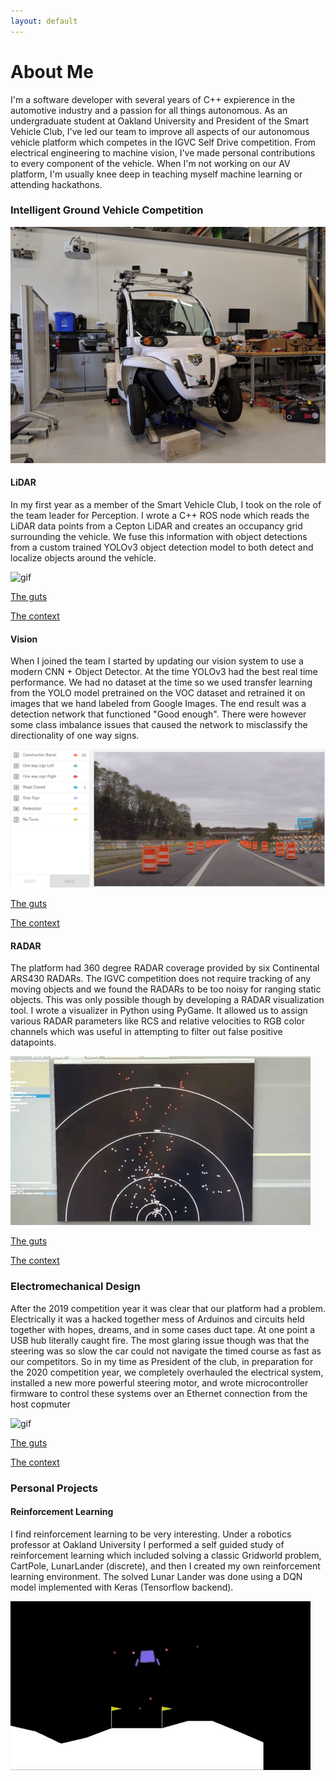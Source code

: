 ```yaml
---
layout: default
---
```


# About Me

I'm a software developer with several years of C++ expierence in the automotive industry and a passion for all things autonomous. As an undergraduate student at Oakland University and President of the Smart Vehicle Club, I've led our team to improve all aspects of our autonomous vehicle platform which competes in the IGVC Self Drive competition. From electrical engineering to machine vision, I've made personal contributions to every component of the vehicle. When I'm not working on our AV platform, I'm usually knee deep in teaching myself machine learning or attending hackathons.

### Intelligent Ground Vehicle Competition

![image](/assets/images/gem.jpg)

#### LiDAR

In my first year as a member of the Smart Vehicle Club, I took on the role of the team leader for Perception. I wrote a C++ ROS node which reads the LiDAR data points from a Cepton LiDAR and creates an occupancy grid surrounding the vehicle. We fuse this information with object detections from a custom trained YOLOv3 object detection model to both detect and localize objects around the vehicle.

![gif](/assets/images/LiDAR.gif)

[The guts](https://github.com/oaklandsmartvehicles/ou_self_drive_ros/blob/master/perception/src/PointMap.cpp)

[The context](https://github.com/oaklandsmartvehicles/ou_self_drive_ros/)

#### Vision

When I joined the team I started by updating our vision system to use a modern CNN + Object Detector. At the time YOLOv3 had the best real time performance. We had no dataset at the time so we used transfer learning from the YOLO model pretrained on the VOC dataset and retrained it on images that we hand labeled from Google Images. The end result was a detection network that functioned "Good enough". There were however some class imbalance issues that caused the network to misclassify the directionality of one way signs.

![image](/assets/images/labeling.png)

[The guts](https://github.com/oaklandsmartvehicles/ou_self_drive_ros/blob/master/yolo/src/YOLO.cpp)

[The context](https://github.com/oaklandsmartvehicles/ou_self_drive_ros/tree/master/yolo)

#### RADAR

The platform had 360 degree RADAR coverage provided by six Continental ARS430 RADARs. The IGVC competition does not require tracking of any moving objects and we found the RADARs to be too noisy for ranging static objects. This was only possible though by developing a RADAR visualization tool. I wrote a visualizer in Python using PyGame. It allowed us to assign various RADAR parameters like RCS and relative velocities to RGB color channels which was useful in attempting to filter out false positive datapoints.

![gif](/assets/images/RADAR.gif)

[The guts](https://github.com/oaklandsmartvehicles/ou_self_drive_ros/blob/add-RADAR/radar/visualize/main.py)

[The context](https://github.com/oaklandsmartvehicles/ou_self_drive_ros/tree/add-RADAR/radar/visualize)

### Electromechanical Design

After the 2019 competition year it was clear that our platform had a problem. Electrically it was a hacked together mess of Arduinos and circuits held together with hopes, dreams, and in some cases duct tape. At one point a USB hub literally caught fire. The most glaring issue though was that the steering was so slow the car could not navigate the timed course as fast as our competitors. So in my time as President of the club, in preparation for the 2020 competition year, we completely overhauled the electrical system, installed a new more powerful steering motor, and wrote microcontroller firmware to control these systems over an Ethernet connection from the host copmuter

![gif](/assets/images/drive_by_wire_test.gif)

[The guts](https://github.com/oaklandsmartvehicles/DriveByWireECU/blob/master/DriveByWireECU/DriveByWireIO.c)

[The context](https://github.com/oaklandsmartvehicles/DriveByWireECU/tree/master/DriveByWireECU)


### Personal Projects

#### 


#### Reinforcement Learning

I find reinforcement learning to be very interesting. Under a robotics professor at Oakland University I performed a self guided study of reinforcement learning which included solving a classic Gridworld problem, CartPole, LunarLander (discrete), and then I created my own reinforcement learning environment. The solved Lunar Lander was done using a DQN model implemented with Keras (Tensorflow backend).

![gif](/assets/images/lunar_lander.gif)



